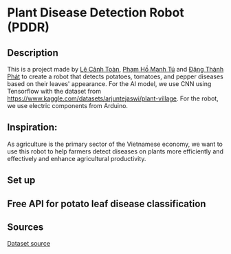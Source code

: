 # Plant Disease Detection Robot (PDDR)

## Description

This is a project made by [Lê Cảnh Toàn](https://github.com/LeCaToX), [Phạm Hồ Mạnh Tú](https://github.com/StewAway) and [Đặng Thành Phát](https://github.com/alexeipc) to create a robot that detects potatoes, tomatoes, and pepper diseases based on their leaves' appearance. For the AI model, we use CNN using Tensorflow with the dataset from https://www.kaggle.com/datasets/arjuntejaswi/plant-village. For the robot, we use electric components from Arduino.

## Inspiration: 
As agriculture is the primary sector of the Vietnamese economy, we want to use this robot to help farmers detect diseases on plants more efficiently and effectively and enhance agricultural productivity. 

## Set up

## Free API for potato leaf disease classification

## Sources
[Dataset source](https://www.kaggle.com/datasets/arjuntejaswi/plant-village)

